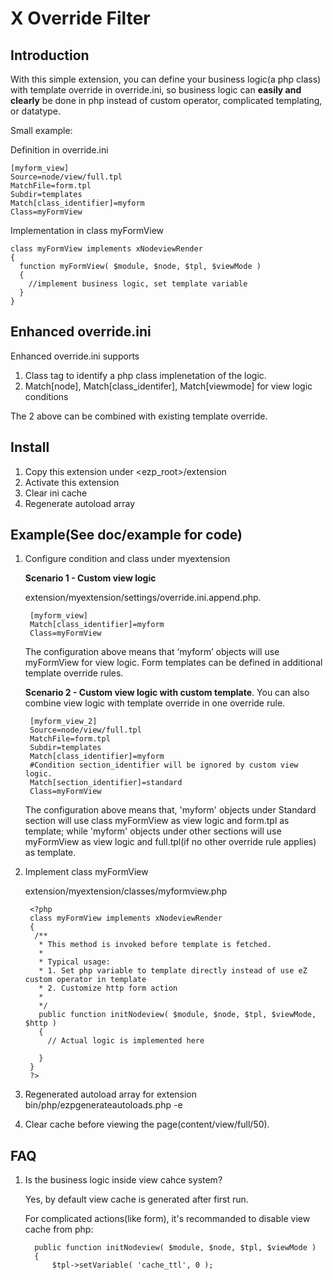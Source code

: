 X Override Filter
=================

Introduction
-----------
With this simple extension, you can define your business logic(a php class) with template override in override.ini, so business logic can **easily and clearly** be done in php instead of custom operator, complicated templating, or datatype.

Small example:

Definition in override.ini

    [myform_view]
    Source=node/view/full.tpl
    MatchFile=form.tpl
    Subdir=templates
    Match[class_identifier]=myform
    Class=myFormView

Implementation in class myFormView

    class myFormView implements xNodeviewRender
    {
      function myFormView( $module, $node, $tpl, $viewMode )
      {
        //implement business logic, set template variable
      }
    }

Enhanced override.ini
---------------------
Enhanced override.ini supports

1. Class tag to identify a php class implenetation of the logic.
2. Match[node], Match[class_identifer], Match[viewmode] for view logic conditions

The 2 above can be combined with existing template override.


Install
--------
1. Copy this extension under <ezp_root>/extension
2. Activate this extension
3. Clear ini cache
4. Regenerate autoload array


Example(See doc/example for code)
---------


1. Configure condition and class under myextension

   **Scenario 1 - Custom view logic** 
  
   extension/myextension/settings/override.ini.append.php.

        [myform_view]
        Match[class_identifier]=myform
        Class=myFormView
     
   The configuration above means that ‘myform’ objects will use myFormView for view logic. Form templates can be defined in additional template override rules.

   **Scenario 2 - Custom view logic with custom template**. You can also combine view logic with template override in one override rule. 

        [myform_view_2]
        Source=node/view/full.tpl
        MatchFile=form.tpl
        Subdir=templates
        Match[class_identifier]=myform
        #Condition section_identifier will be ignored by custom view logic.
        Match[section_identifier]=standard
        Class=myFormView

   The configuration above means that, 'myform' objects under Standard section will use class myFormView as view logic and form.tpl as template; while 'myform' objects under other sections will use myFormView as view logic and full.tpl(if no other override rule applies) as template.

2. Implement class myFormView

    extension/myextension/classes/myformview.php

        <?php
        class myFormView implements xNodeviewRender
        {
         /**
          * This method is invoked before template is fetched.
          *
          * Typical usage:
          * 1. Set php variable to template directly instead of use eZ custom operator in template
          * 2. Customize http form action
          *
          */
          public function initNodeview( $module, $node, $tpl, $viewMode, $http )
          {
            // Actual logic is implemented here

          }
        }
        ?>

3. Regenerated autoload array for extension
<php path> bin/php/ezpgenerateautoloads.php -e

4. Clear cache before viewing the page(content/view/full/50).

FAQ
---------
1. Is the business logic inside view cahce system?

   Yes, by default view cache is generated after first run.

   For complicated actions(like form), it's recommanded to disable view cache from php: 
   
         public function initNodeview( $module, $node, $tpl, $viewMode )
         {
             $tpl->setVariable( 'cache_ttl', 0 );


